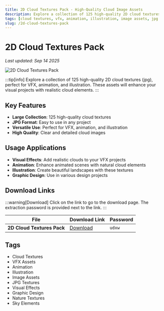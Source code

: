 ```yaml
---
title: 2D Cloud Textures Pack - High-Quality Cloud Image Assets
description: Explore a collection of 125 high-quality 2D cloud textures (jpg), perfect for VFX, animation, and illustration.
tags: [cloud textures, vfx, animation, illustration, image assets, jpg textures, cloud images, visual effects]
slug: /2d-cloud-textures-pack
---
```


# 2D Cloud Textures Pack

*Last updated: Sep 14 2025*

![2D Cloud Textures Pack](https://www.gfxcamp.com/wp-content/uploads/2025/09/2D-Cloud-Textures-Pack.jpg)

:::tip[info]
Explore a collection of 125 high-quality 2D cloud textures (jpg), perfect for VFX, animation, and illustration. These assets will enhance your visual projects with realistic cloud elements.
:::

## Key Features

- **Large Collection**: 125 high-quality cloud textures
- **JPG Format**: Easy to use in any project
- **Versatile Use**: Perfect for VFX, animation, and illustration
- **High Quality**: Clear and detailed cloud images

## Usage Applications

- **Visual Effects**: Add realistic clouds to your VFX projects
- **Animation**: Enhance animated scenes with natural cloud elements
- **Illustration**: Create beautiful landscapes with these textures
- **Graphic Design**: Use in various design projects

## Download Links

:::warning[Download]
Click on the link to go to the download page. The extraction password is provided next to the link.
:::

| File                       | Download Link                                                              | Password |
| -------------------------- | -------------------------------------------------------------------------- | -------- |
| **2D Cloud Textures Pack**  | [Download](https://pan.baidu.com/s/1u9gi1FwVFmzlTrZP2PqyfA?pwd=udxw)        | `udxw`   |

## Tags

- Cloud Textures
- VFX Assets
- Animation
- Illustration
- Image Assets
- JPG Textures
- Visual Effects
- Graphic Design
- Nature Textures
- Sky Elements
